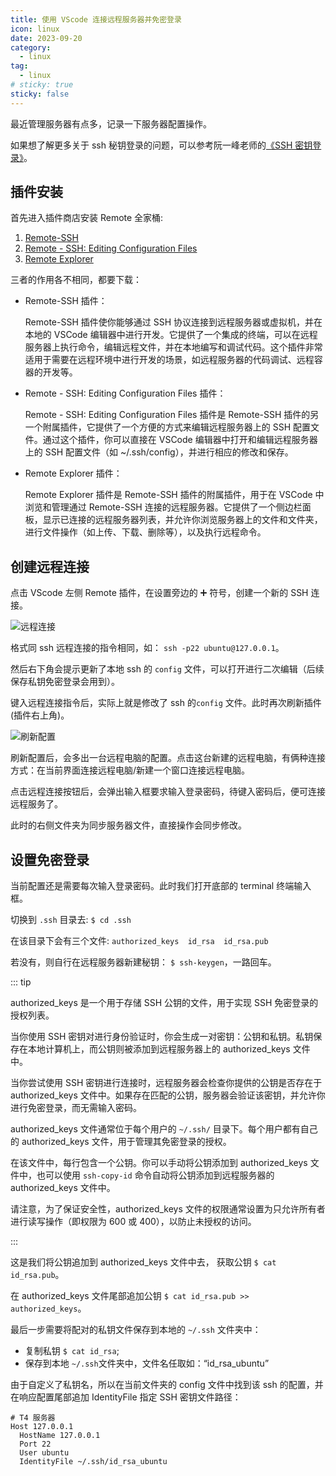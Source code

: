```yaml
---
title: 使用 VScode 连接远程服务器并免密登录
icon: linux
date: 2023-09-20
category:
  - linux
tag:
  - linux
# sticky: true
sticky: false
---
```


最近管理服务器有点多，记录一下服务器配置操作。

如果想了解更多关于 ssh 秘钥登录的问题，可以参考阮一峰老师的[《SSH 密钥登录》](https://wangdoc.com/ssh/key)。

## 插件安装

首先进入插件商店安装 Remote 全家桶:

1. [Remote-SSH](https://marketplace.visualstudio.com/items?itemName=ms-vscode-remote.remote-ssh)
2. [Remote - SSH: Editing Configuration Files](https://marketplace.visualstudio.com/items?itemName=ms-vscode-remote.remote-ssh-edit)
3. [Remote Explorer](https://marketplace.visualstudio.com/items?itemName=ms-vscode.remote-explorer)

三者的作用各不相同，都要下载：

- Remote-SSH 插件：

  Remote-SSH 插件使你能够通过 SSH 协议连接到远程服务器或虚拟机，并在本地的 VSCode 编辑器中进行开发。它提供了一个集成的终端，可以在远程服务器上执行命令，编辑远程文件，并在本地编写和调试代码。这个插件非常适用于需要在远程环境中进行开发的场景，如远程服务器的代码调试、远程容器的开发等。

- Remote - SSH: Editing Configuration Files 插件：

  Remote - SSH: Editing Configuration Files 插件是 Remote-SSH 插件的另一个附属插件，它提供了一个方便的方式来编辑远程服务器上的 SSH 配置文件。通过这个插件，你可以直接在 VSCode 编辑器中打开和编辑远程服务器上的 SSH 配置文件（如 ~/.ssh/config），并进行相应的修改和保存。

- Remote Explorer 插件：

  Remote Explorer 插件是 Remote-SSH 插件的附属插件，用于在 VSCode 中浏览和管理通过 Remote-SSH 连接的远程服务器。它提供了一个侧边栏面板，显示已连接的远程服务器列表，并允许你浏览服务器上的文件和文件夹，进行文件操作（如上传、下载、删除等），以及执行远程命令。

## 创建远程连接

点击 VScode 左侧 Remote 插件，在设置旁边的 ➕ 符号，创建一个新的 SSH 连接。

![远程连接](https://cdn.jsdelivr.net/gh/rayadaschn/blogImage@master/img/202309201540003.png)

格式同 ssh 远程连接的指令相同，如： `ssh -p22 ubuntu@127.0.0.1`。

然后右下角会提示更新了本地 ssh 的 `config` 文件，可以打开进行二次编辑（后续保存私钥免密登录会用到）。

键入远程连接指令后，实际上就是修改了 ssh 的`config` 文件。此时再次刷新插件(插件右上角)。

![刷新配置](https://cdn.jsdelivr.net/gh/rayadaschn/blogImage@master/img/202309201547670.png)

刷新配置后，会多出一台远程电脑的配置。点击这台新建的远程电脑，有俩种连接方式：在当前界面连接远程电脑/新建一个窗口连接远程电脑。

点击远程连接按钮后，会弹出输入框要求输入登录密码，待键入密码后，便可连接远程服务了。

此时的右侧文件夹为同步服务器文件，直接操作会同步修改。

## 设置免密登录

当前配置还是需要每次输入登录密码。此时我们打开底部的 terminal 终端输入框。

切换到 `.ssh` 目录去: `$ cd .ssh`

在该目录下会有三个文件: `authorized_keys  id_rsa  id_rsa.pub`

若没有，则自行在远程服务器新建秘钥： `$ ssh-keygen`，一路回车。

::: tip

authorized_keys 是一个用于存储 SSH 公钥的文件，用于实现 SSH 免密登录的授权列表。

当你使用 SSH 密钥对进行身份验证时，你会生成一对密钥：公钥和私钥。私钥保存在本地计算机上，而公钥则被添加到远程服务器上的 authorized_keys 文件中。

当你尝试使用 SSH 密钥进行连接时，远程服务器会检查你提供的公钥是否存在于 authorized_keys 文件中。如果存在匹配的公钥，服务器会验证该密钥，并允许你进行免密登录，而无需输入密码。

authorized_keys 文件通常位于每个用户的 `~/.ssh/` 目录下。每个用户都有自己的 authorized_keys 文件，用于管理其免密登录的授权。

在该文件中，每行包含一个公钥。你可以手动将公钥添加到 authorized_keys 文件中，也可以使用 `ssh-copy-id` 命令自动将公钥添加到远程服务器的 authorized_keys 文件中。

请注意，为了保证安全性，authorized_keys 文件的权限通常设置为只允许所有者进行读写操作（即权限为 600 或 400），以防止未授权的访问。

:::

这是我们将公钥追加到 authorized_keys 文件中去， 获取公钥 `$ cat id_rsa.pub`。

在 authorized_keys 文件尾部追加公钥 `$ cat id_rsa.pub >> authorized_keys`。

最后一步需要将配对的私钥文件保存到本地的 `~/.ssh` 文件夹中：

- 复制私钥 `$ cat id_rsa`;
- 保存到本地 `~/.ssh`文件夹中，文件名任取如：“id_rsa_ubuntu”

由于自定义了私钥名，所以在当前文件夹的 config 文件中找到该 ssh 的配置，并在响应配置尾部追加 IdentityFile 指定 SSH 密钥文件路径：

```config
# T4 服务器
Host 127.0.0.1
  HostName 127.0.0.1
  Port 22
  User ubuntu
  IdentityFile ~/.ssh/id_rsa_ubuntu
```
